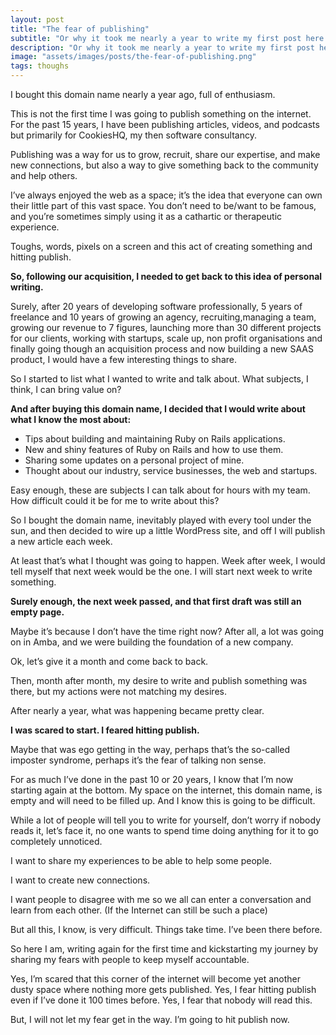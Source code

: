 ```yaml
---
layout: post
title: "The fear of publishing"
subtitle: "Or why it took me nearly a year to write my first post here. Exploring my own fear and possible impostor syndrome."
description: "Or why it took me nearly a year to write my first post here. Exploring my own fear and possible impostor syndrome."
image: "assets/images/posts/the-fear-of-publishing.png"
tags: thoughs
---
```

I bought this domain name nearly a year ago, full of enthusiasm.

This is not the first time I was going to publish something on the internet. For the past 15 years, I have been publishing articles, videos, and podcasts but primarily for CookiesHQ, my then software consultancy.

Publishing was a way for us to grow, recruit, share our expertise, and make new connections, but also a way to give something back to the community and help others.

I’ve always enjoyed the web as a space; it’s the idea that everyone can own their little part of this vast space. You don’t need to be/want to be famous, and you’re sometimes simply using it as a cathartic or therapeutic experience.

Toughs, words, pixels on a screen and this act of creating something and hitting publish.

**So, following our acquisition, I needed to get back to this idea of personal writing.** 

Surely, after 20 years of developing software professionally, 5 years of freelance and 10 years of growing an agency, recruiting,managing a team, growing our revenue to 7 figures, launching more than 30 different projects for our clients, working with startups, scale up, non profit organisations and finally going though an acquisition process and now building a new SAAS product, I would have a few interesting things to share.

So I started to list what I wanted to write and talk about. What subjects, I think, I can bring value on?

**And after buying this domain name, I decided that I would write about what I know the most about:**

*   Tips about building and maintaining Ruby on Rails applications.
*   New and shiny features of Ruby on Rails and how to use them.
*   Sharing some updates on a personal project of mine.
*   Thought about our industry, service businesses, the web and startups.

Easy enough, these are subjects I can talk about for hours with my team. How difficult could it be for me to write about this?

So I bought the domain name, inevitably played with every tool under the sun, and then decided to wire up a little WordPress site, and off I will publish a new article each week.

At least that’s what I thought was going to happen. Week after week, I would tell myself that next week would be the one. I will start next week to write something.

**Surely enough, the next week passed, and that first draft was still an empty page.**

Maybe it’s because I don’t have the time right now? After all, a lot was going on in Amba, and we were building the foundation of a new company.

Ok, let’s give it a month and come back to back.

Then, month after month, my desire to write and publish something was there, but my actions were not matching my desires.

After nearly a year, what was happening became pretty clear.

**I was scared to start. I feared hitting publish.**

Maybe that was ego getting in the way, perhaps that’s the so-called imposter syndrome, perhaps it’s the fear of talking non sense.

For as much I’ve done in the past 10 or 20 years, I know that I’m now starting again at the bottom. My space on the internet, this domain name, is empty and will need to be filled up. And I know this is going to be difficult.

While a lot of people will tell you to write for yourself, don’t worry if nobody reads it, let’s face it, no one wants to spend time doing anything for it to go completely unnoticed.

I want to share my experiences to be able to help some people. 

I want to create new connections.

I want people to disagree with me so we all can enter a conversation and learn from each other. (If the Internet can still be such a place)

But all this, I know, is very difficult. Things take time. I’ve been there before.

So here I am, writing again for the first time and kickstarting my journey by sharing my fears with people to keep myself accountable.

Yes, I’m scared that this corner of the internet will become yet another dusty space where nothing more gets published. Yes, I fear hitting publish even if I’ve done it 100 times before. Yes, I fear that nobody will read this.

But, I will not let my fear get in the way. I’m going to hit publish now.
